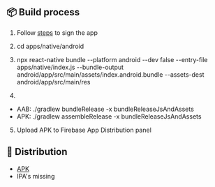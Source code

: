 ## 📦 Build process

1. Follow [steps](https://reactnative.dev/docs/signed-apk-android) to sign the app
2. cd apps/native/android
3. npx react-native bundle --platform android --dev false --entry-file apps/native/index.js --bundle-output android/app/src/main/assets/index.android.bundle --assets-dest android/app/src/main/res

4.

-  AAB: ./gradlew bundleRelease -x bundleReleaseJsAndAssets
-  APK: ./gradlew assembleRelease -x bundleReleaseJsAndAssets

5. Upload APK to Firebase App Distribution panel

## 🛬 Distribution

-  [APK](https://appdistribution.firebase.google.com/testerapps/1:718345577418:android:a2439d8d871bd72e5e6533/releases/47c0skdhcct38)
-  IPA's missing
